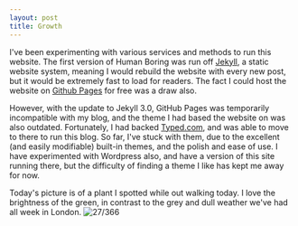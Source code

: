 ```yaml
---
layout: post
title: Growth
---
```

I've been experimenting with various services and methods to run this website. The first version of Human Boring was run off [Jekyll](http://jekyllrb.com/), a static website system, meaning I would rebuild the website with every new post, but it would be extremely fast to load for readers. The fact I could host the website on [Github Pages](https://pages.github.com/) for free was a draw also. 

However, with the update to Jekyll 3.0, GitHub Pages was temporarily incompatible with my blog, and the theme I had based the website on was also outdated. Fortunately, I had backed [Typed.com](https://www.typed.com/), and was able to move to there to run this blog. So far, I've stuck with them, due to the excellent (and easily modifiable) built-in themes, and the polish and ease of use. I have experimented with Wordpress also, and have a version of this site running there, but the difficulty of finding a theme I like has kept me away for now.
<!--break-->
Today's picture is of a plant I spotted while out walking today. I love the brightness of the green, in contrast to the grey and dull weather we've had all week in London. 
![27/366](media.humanboring.net/photos/2016-01-27.jpeg)